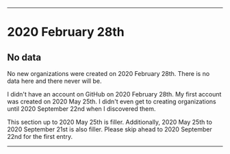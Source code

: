 
***

# 2020 February 28th

## No data

No new organizations were created on 2020 February 28th. There is no data here and there never will be.

I didn't have an account on GitHub on 2020 February 28th. My first account was created on 2020 May 25th. I didn't even get to creating organizations until 2020 September 22nd when I discovered them.

This section up to 2020 May 25th is filler. Additionally, 2020 May 25th to 2020 September 21st is also filler. Please skip ahead to 2020 September 22nd for the first entry.

***
